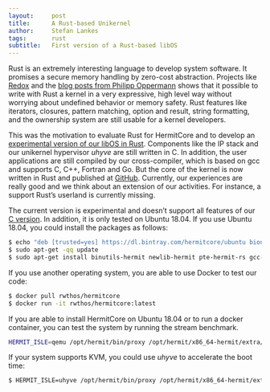 ```yaml
---
layout:     post
title:      A Rust-based Unikernel
author:     Stefan Lankes
tags: 	    rust
subtitle:   First version of a Rust-based libOS
---
```


Rust is an extremely interesting language to develop system software.
It promises a secure memory handling by zero-cost abstraction.
Projects like [Redox](https://www.redox-os.org) and the [blog posts from Philipp Oppermann](https://os.phil-opp.com/second-edition/) shows that it possible to write with Rust a kernel in a very expressive, high level way without worrying about undefined behavior or memory safety.
Rust features like iterators, closures, pattern matching, option and result, string formatting, and the ownership system are still usable for a kernel developers. 

This was the motivation to evaluate Rust for HermitCore and to develop an [experimental version of our libOS in Rust](https://github.com/hermitcore/libhermit-rs).
Components like the IP stack and our unikernel hypervisor *uhyve* are still written in C.
In addition, the user applications are still compiled by our cross-compiler, which is based on gcc and supports C, C++, Fortran and Go.
But the core of the kernel is now written in Rust and published at [GitHub](https://github.com/hermitcore/libhermit-rs).
Currently, our experiences are really good and we think about an extension of our activities.
For instance, a support Rust’s userland is currently missing.

The current version is experimental and doesn’t support all features of our [C version](https://github.com/hermitcore/libhermit).
In addition, it is only tested on Ubuntu 18.04.
If you use Ubuntu 18.04, you could install the packages as follows:

```bash
$ echo "deb [trusted=yes] https://dl.bintray.com/hermitcore/ubuntu bionic main" | sudo tee -a /etc/apt/sources.list
$ sudo apt-get -qq update
$ sudo apt-get install binutils-hermit newlib-hermit pte-hermit-rs gcc-hermit libhermit-rs
```

If you use another operating system, you are able to use Docker to test our code:

```bash
$ docker pull rwthos/hermitcore
$ docker run -it rwthos/hermitcore:latest
```

If you are able to install HermitCore on Ubuntu 18.04 or to run a docker container, you can test the system by running the stream benchmark.

```bash
HERMIT_ISLE=qemu /opt/hermit/bin/proxy /opt/hermit/x86_64-hermit/extra/benchmarks/stream
```

If your system supports KVM, you could use *uhyve* to accelerate the boot time:

```bash
$ HERMIT_ISLE=uhyve /opt/hermit/bin/proxy /opt/hermit/x86_64-hermit/extra/benchmarks/stream
```

